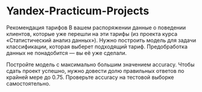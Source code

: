 # Yandex-Practicum-Projects
Рекомендация тарифов
В вашем распоряжении данные о поведении клиентов, которые уже перешли на эти тарифы (из проекта курса «Статистический анализ данных»). Нужно построить модель для задачи классификации, которая выберет подходящий тариф. Предобработка данных не понадобится — вы её уже сделали.

Постройте модель с максимально большим значением accuracy. Чтобы сдать проект успешно, нужно довести долю правильных ответов по крайней мере до 0.75. Проверьте accuracy на тестовой выборке самостоятельно.
